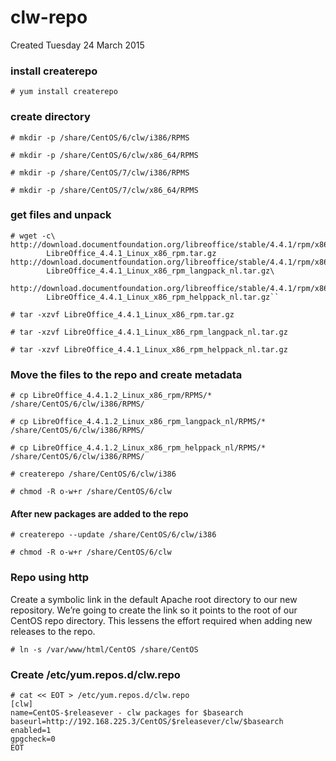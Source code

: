 # clw-repo
Created Tuesday 24 March 2015

### install createrepo

``# yum install createrepo``

### create directory

``# mkdir -p /share/CentOS/6/clw/i386/RPMS``

``# mkdir -p /share/CentOS/6/clw/x86_64/RPMS``

``# mkdir -p /share/CentOS/7/clw/i386/RPMS``

``# mkdir -p /share/CentOS/7/clw/x86_64/RPMS``

### get files and unpack

	# wget -c\
	http://download.documentfoundation.org/libreoffice/stable/4.4.1/rpm/x86/\
	        LibreOffice_4.4.1_Linux_x86_rpm.tar.gz
	http://download.documentfoundation.org/libreoffice/stable/4.4.1/rpm/x86/\
	        LibreOffice_4.4.1_Linux_x86_rpm_langpack_nl.tar.gz\
	 http://download.documentfoundation.org/libreoffice/stable/4.4.1/rpm/x86/\
	        LibreOffice_4.4.1_Linux_x86_rpm_helppack_nl.tar.gz``

``# tar -xzvf LibreOffice_4.4.1_Linux_x86_rpm.tar.gz``

``# tar -xzvf LibreOffice_4.4.1_Linux_x86_rpm_langpack_nl.tar.gz``

``# tar -xzvf LibreOffice_4.4.1_Linux_x86_rpm_helppack_nl.tar.gz``

### Move the files to the repo and create metadata

``# cp LibreOffice_4.4.1.2_Linux_x86_rpm/RPMS/* /share/CentOS/6/clw/i386/RPMS/``

``# cp LibreOffice_4.4.1.2_Linux_x86_rpm_langpack_nl/RPMS/* /share/CentOS/6/clw/i386/RPMS/``

``# cp LibreOffice_4.4.1.2_Linux_x86_rpm_helppack_nl/RPMS/* /share/CentOS/6/clw/i386/RPMS/``

``# createrepo /share/CentOS/6/clw/i386``

``# chmod -R o-w+r /share/CentOS/6/clw``

#### After new packages are added to the repo

``# createrepo --update /share/CentOS/6/clw/i386``

``# chmod -R o-w+r /share/CentOS/6/clw``

### Repo using http
Create a symbolic link in the default Apache root directory to our new repository. We’re going to create the link so it points to the root of our CentOS repo directory. This lessens the effort required when adding new releases to the repo.

``# ln -s /var/www/html/CentOS /share/CentOS``

### Create /etc/yum.repos.d/clw.repo

	# cat << EOT > /etc/yum.repos.d/clw.repo
	[clw]
	name=CentOS-$releasever - clw packages for $basearch
	baseurl=http://192.168.225.3/CentOS/$releasever/clw/$basearch
	enabled=1
	gpgcheck=0
	EOT



